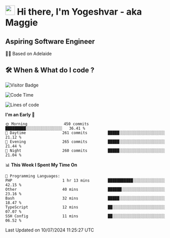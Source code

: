 <h1><img src="https://emojis.slackmojis.com/emojis/images/1531849430/4246/blob-sunglasses.gif?1531849430" width="30"/> Hi there, I'm Yogeshvar - aka Maggie</h1>

## Aspiring Software Engineer
🏂🏻  Based on Adelaide 

## 🛠 When & What do I code ?  

![Visitor Badge](https://visitor-badge.feriirawann.repl.co?username=yogeshvar&repo=yogeshvar&label=Visitors&style=plastic&color=%23457BFF&contentType=svg)

<!--START_SECTION:waka-->
![Code Time](http://img.shields.io/badge/Code%20Time-2%2C908%20hrs%2010%20mins-blue)

![Lines of code](https://img.shields.io/badge/From%20Hello%20World%20I%27ve%20Written-4.2%20million%20lines%20of%20code-blue)

**I'm an Early 🐤** 

```text
🌞 Morning                450 commits         █████████░░░░░░░░░░░░░░░░   36.41 % 
🌆 Daytime                261 commits         █████░░░░░░░░░░░░░░░░░░░░   21.12 % 
🌃 Evening                265 commits         █████░░░░░░░░░░░░░░░░░░░░   21.44 % 
🌙 Night                  260 commits         █████░░░░░░░░░░░░░░░░░░░░   21.04 % 
```


📊 **This Week I Spent My Time On** 

```text
💬 Programming Languages: 
PHP                      1 hr 13 mins        ███████████░░░░░░░░░░░░░░   42.15 % 
Other                    40 mins             ██████░░░░░░░░░░░░░░░░░░░   23.16 % 
Bash                     32 mins             █████░░░░░░░░░░░░░░░░░░░░   18.47 % 
TypeScript               12 mins             ██░░░░░░░░░░░░░░░░░░░░░░░   07.07 % 
SSH Config               11 mins             ██░░░░░░░░░░░░░░░░░░░░░░░   06.52 % 
```


 Last Updated on 10/07/2024 11:25:27 UTC
<!--END_SECTION:waka-->
